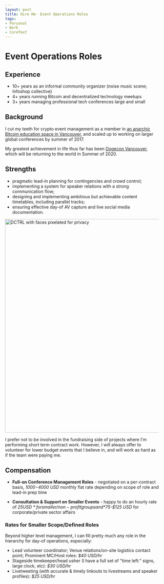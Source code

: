 ```yaml
---
layout: post
title: Hire Me- Event Operations Roles
tags:
- Personal
- Work
- CoreText
---
```


# Event Operations Roles

## Experience
* 10+ years as an informal community organizer (noise music scene; Infoshop collective)
* 4+ years running Bitcoin and decentralized technology meetups
* 3+ years managing professional tech conferences large and small


## Background
I cut my teeth for crypto event management as a member in [an anarchic Bitcoin education space in Vancouver](https://www.dctrl.ca), and scaled up to working on larger global conferences by summer of 2017. 

My greatest achievement in life thus far has been [Dogecon Vancouver](https://dogecon.fun), which will be returning to the world in Summer of 2020.

## Strengths
* pragmatic lead-in planning for contingencies and crowd control;
* implementing a system for speaker relations with a strong communication flow;
* designing and implementing ambitious but achievable content timetables, including parallel tracks;
* ensuring effective day-of AV capture and live social media documentation.

 <img src="{{ site.baseurl }}assets/imgs/IMG_20170425_215406_026.jpg" alt="DCTRL with faces pixelated for privacy" style="width:700px">

I prefer not to be involved in the fundraising side of projects where I'm performing short term contract work. However, I will always offer to volunteer for lower budget events that I believe in, and will work as hard as if the team were paying me.

## Compensation

* **Full-on Conference Management Roles** - negotiated on a per-contract basis, *$1000-$4000 USD* monthly flat rate depending on scope of role and lead-in prep time

* **Consultation & Support on Smaller Events** - happy to do an hourly rate of *$25 USD* for smaller/non-profit groups and *$75-$125 USD* for corporate/private sector affairs

### Rates for Smaller Scope/Defined Roles

Beyond higher level management, I can fill pretty much any role in the hierarchy for day-of operations, especially:

* Lead volunteer coordinator; Venue relations/on-site logistics contact point; Prominent MC/Host roles: *$40 USD/hr*
* Stageside timekeeper/head usher (I have a full set of "time left:" signs, large clock, etc): *$30 USD/hr*
* Livetweeting (with accurate & timely linkouts to livestreams and speaker profiles): *$25 USD/hr*

